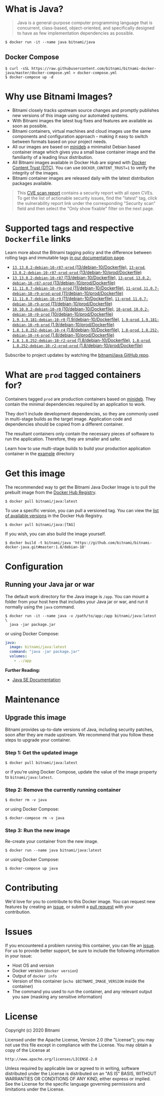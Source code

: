 # What is Java?

> Java is a general-purpose computer programming language that is concurrent, class-based, object-oriented, and specifically designed to have as few implementation dependencies as possible.

```console
$ docker run -it --name java bitnami/java
```

## Docker Compose

```console
$ curl -sSL https://raw.githubusercontent.com/bitnami/bitnami-docker-java/master/docker-compose.yml > docker-compose.yml
$ docker-compose up -d
```

# Why use Bitnami Images?

* Bitnami closely tracks upstream source changes and promptly publishes new versions of this image using our automated systems.
* With Bitnami images the latest bug fixes and features are available as soon as possible.
* Bitnami containers, virtual machines and cloud images use the same components and configuration approach - making it easy to switch between formats based on your project needs.
* All our images are based on [minideb](https://github.com/bitnami/minideb) a minimalist Debian based container image which gives you a small base container image and the familiarity of a leading linux distribution.
* All Bitnami images available in Docker Hub are signed with [Docker Content Trust (DTC)](https://docs.docker.com/engine/security/trust/content_trust/). You can use `DOCKER_CONTENT_TRUST=1` to verify the integrity of the images.
* Bitnami container images are released daily with the latest distribution packages available.


> This [CVE scan report](https://quay.io/repository/bitnami/java?tab=tags) contains a security report with all open CVEs. To get the list of actionable security issues, find the "latest" tag, click the vulnerability report link under the corresponding "Security scan" field and then select the "Only show fixable" filter on the next page.

# Supported tags and respective `Dockerfile` links

Learn more about the Bitnami tagging policy and the difference between rolling tags and immutable tags [in our documentation page](https://docs.bitnami.com/tutorials/understand-rolling-tags-containers/).


- [`13`, `13.0.2-debian-10-r87-prod` (13/debian-10/Dockerfile)](https://github.com/bitnami/bitnami-docker-java/blob/13.0.2-debian-10-r87-prod/13/debian-10/Dockerfile), [`13-prod`, `13.0.2-debian-10-r87-prod-prod` (13/debian-10/prod/Dockerfile)](https://github.com/bitnami/bitnami-docker-java/blob/13.0.2-debian-10-r87-prod/13/debian-10/prod/Dockerfile)
- [`13`, `13.0.2-debian-10-r87` (13/debian-10/Dockerfile)](https://github.com/bitnami/bitnami-docker-java/blob/13.0.2-debian-10-r87/13/debian-10/Dockerfile), [`13-prod`, `13.0.2-debian-10-r87-prod` (13/debian-10/prod/Dockerfile)](https://github.com/bitnami/bitnami-docker-java/blob/13.0.2-debian-10-r87/13/debian-10/prod/Dockerfile)
- [`11`, `11.0.7-debian-10-r9-prod` (11/debian-10/Dockerfile)](https://github.com/bitnami/bitnami-docker-java/blob/11.0.7-debian-10-r9-prod/11/debian-10/Dockerfile), [`11-prod`, `11.0.7-debian-10-r9-prod-prod` (11/debian-10/prod/Dockerfile)](https://github.com/bitnami/bitnami-docker-java/blob/11.0.7-debian-10-r9-prod/11/debian-10/prod/Dockerfile)
- [`11`, `11.0.7-debian-10-r9` (11/debian-10/Dockerfile)](https://github.com/bitnami/bitnami-docker-java/blob/11.0.7-debian-10-r9/11/debian-10/Dockerfile), [`11-prod`, `11.0.7-debian-10-r9-prod` (11/debian-10/prod/Dockerfile)](https://github.com/bitnami/bitnami-docker-java/blob/11.0.7-debian-10-r9/11/debian-10/prod/Dockerfile)
- [`10`, `10.0.2-debian-10-r0` (10/debian-10/Dockerfile)](https://github.com/bitnami/bitnami-docker-java/blob/10.0.2-debian-10-r0/10/debian-10/Dockerfile), [`10-prod`, `10.0.2-debian-10-r0-prod` (10/debian-10/prod/Dockerfile)](https://github.com/bitnami/bitnami-docker-java/blob/10.0.2-debian-10-r0/10/debian-10/prod/Dockerfile)
- [`1.9`, `1.9.181-debian-10-r0` (1.9/debian-10/Dockerfile)](https://github.com/bitnami/bitnami-docker-java/blob/1.9.181-debian-10-r0/1.9/debian-10/Dockerfile), [`1.9-prod`, `1.9.181-debian-10-r0-prod` (1.9/debian-10/prod/Dockerfile)](https://github.com/bitnami/bitnami-docker-java/blob/1.9.181-debian-10-r0/1.9/debian-10/prod/Dockerfile)
- [`1.8`, `1.8.252-debian-10-r4` (1.8/debian-10/Dockerfile)](https://github.com/bitnami/bitnami-docker-java/blob/1.8.252-debian-10-r4/1.8/debian-10/Dockerfile), [`1.8-prod`, `1.8.252-debian-10-r4-prod` (1.8/debian-10/prod/Dockerfile)](https://github.com/bitnami/bitnami-docker-java/blob/1.8.252-debian-10-r4/1.8/debian-10/prod/Dockerfile)
- [`1.8`, `1.8.252-debian-10-r2-prod` (1.8/debian-10/Dockerfile)](https://github.com/bitnami/bitnami-docker-java/blob/1.8.252-debian-10-r2-prod/1.8/debian-10/Dockerfile), [`1.8-prod`, `1.8.252-debian-10-r2-prod-prod` (1.8/debian-10/prod/Dockerfile)](https://github.com/bitnami/bitnami-docker-java/blob/1.8.252-debian-10-r2-prod/1.8/debian-10/prod/Dockerfile)

Subscribe to project updates by watching the [bitnami/java GitHub repo](https://github.com/bitnami/bitnami-docker-java).

# What are `prod` tagged containers for?

Containers tagged `prod` are production containers based on [minideb](https://github.com/bitnami/minideb). They contain the minimal dependencies required by an application to work.

They don't include development dependencies, so they are commonly used in multi-stage builds as the target image. Application code and dependencies should be copied from a different container.

The resultant containers only contain the necessary pieces of software to run the application. Therefore, they are smaller and safer.

Learn how to use multi-stage builds to build your production application container in the [example](/example) directory

# Get this image

The recommended way to get the Bitnami Java Docker Image is to pull the prebuilt image from the [Docker Hub Registry](https://hub.docker.com/r/bitnami/java).

```console
$ docker pull bitnami/java:latest
```

To use a specific version, you can pull a versioned tag. You can view the [list of available versions](https://hub.docker.com/r/bitnami/java/tags/) in the Docker Hub Registry.

```console
$ docker pull bitnami/java:[TAG]
```

If you wish, you can also build the image yourself.

```console
$ docker build -t bitnami/java 'https://github.com/bitnami/bitnami-docker-java.git#master:1.8/debian-10'
```

# Configuration

## Running your Java jar or war

The default work directory for the Java image is `/app`. You can mount a folder from your host here that includes your Java jar or war, and run it normally using the `java` command.

```console
$ docker run -it --name java -v /path/to/app:/app bitnami/java:latest \
  java -jar package.jar
```

or using Docker Compose:

```yaml
java:
  image: bitnami/java:latest
  command: "java -jar package.jar"
  volumes:
    - .:/app
```

**Further Reading:**

  - [Java SE Documentation](https://docs.oracle.com/javase/8/docs/api/)

# Maintenance

## Upgrade this image

Bitnami provides up-to-date versions of Java, including security patches, soon after they are made upstream. We recommend that you follow these steps to upgrade your container.

### Step 1: Get the updated image

```console
$ docker pull bitnami/java:latest
```

or if you're using Docker Compose, update the value of the image property to `bitnami/java:latest`.

### Step 2: Remove the currently running container

```console
$ docker rm -v java
```

or using Docker Compose:

```console
$ docker-compose rm -v java
```

### Step 3: Run the new image

Re-create your container from the new image.

```console
$ docker run --name java bitnami/java:latest
```

or using Docker Compose:

```console
$ docker-compose up java
```

# Contributing

We'd love for you to contribute to this Docker image. You can request new features by creating an [issue](https://github.com/bitnami/bitnami-docker-java/issues), or submit a [pull request](https://github.com/bitnami/bitnami-docker-java/pulls) with your contribution.

# Issues

If you encountered a problem running this container, you can file an [issue](https://github.com/bitnami/bitnami-docker-java/issues/new). For us to provide better support, be sure to include the following information in your issue:

- Host OS and version
- Docker version (`docker version`)
- Output of `docker info`
- Version of this container (`echo $BITNAMI_IMAGE_VERSION` inside the container)
- The command you used to run the container, and any relevant output you saw (masking any sensitive
information)

# License

Copyright (c) 2020 Bitnami

Licensed under the Apache License, Version 2.0 (the "License");
you may not use this file except in compliance with the License.
You may obtain a copy of the License at

    http://www.apache.org/licenses/LICENSE-2.0

Unless required by applicable law or agreed to in writing, software
distributed under the License is distributed on an "AS IS" BASIS,
WITHOUT WARRANTIES OR CONDITIONS OF ANY KIND, either express or implied.
See the License for the specific language governing permissions and
limitations under the License.
